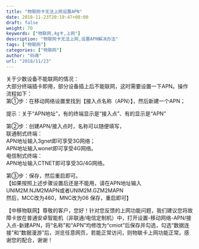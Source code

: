 ```yaml
---
title: "物联网卡无法上网设置APN"
date: 2018-11-23T20:19:47+08:00
draft: false
weight: 70
keywords: ["物联网,4g卡,上网"]
description: "物联网卡无法上网,设置APN解决办法"
tags: ["物联网"]
categories: ["物联网"]
author: "码魂"
url: "2018/11/23"
---
```


关于少数设备不能联网的情况：  
大部分终端插卡即用，部分设备插上后不能联网，这时需要设置一下APN。操作流程如下：  
第①步：在移动网络设置里找到【接入点名称（APN）】，然后新建一个APN；  

提示：关于“APN地址”，有的终端显示是“接入点”、有的显示是“APN”  

第②步：创建APN/接入点时，名称可以随便填写，  
联通制式终端：  
APN地址输入3gnet即可享受3G网络；  
APN地址输入wonet即可享受4G网络。  
电信制式终端：  
APN地址输入CTNET即可享受3G/4G网络。  

第③步：保存，然后重启即可。  
【如果按照上述步骤设置后还是不能用，请在APN地址输入UNIM2M.NJM2MAPN或者UNIM2M.GZM2MAPN  
然后，MCC改为460，MNC改为06 保存，重启即可】


【中移物联网】尊敬的客户，您好！针对您反馈的上网功能问题，我们建议您将故障卡放在普通安卓智能机（非联通/电信定制机）中，打开设置-移动网络-APN/接入点-新建APN，将“名称”和“APN”均修改为“cmiot”后保存并勾选，勾选“数据连接”和“数据漫游”后，浏览任意网页，若能正常访问，则物联卡上网功能正常。感谢您的配合，谢谢！